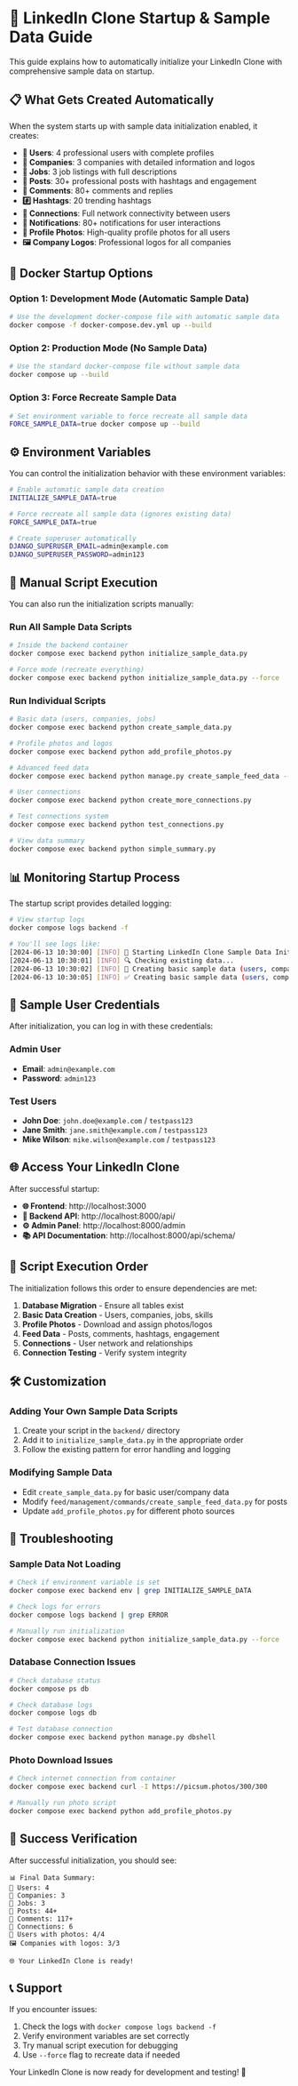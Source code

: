 # 🚀 LinkedIn Clone Startup & Sample Data Guide

This guide explains how to automatically initialize your LinkedIn Clone with comprehensive sample data on startup.

## 📋 What Gets Created Automatically

When the system starts up with sample data initialization enabled, it creates:

- **👥 Users**: 4 professional users with complete profiles
- **🏢 Companies**: 3 companies with detailed information and logos
- **💼 Jobs**: 3 job listings with full descriptions
- **📝 Posts**: 30+ professional posts with hashtags and engagement
- **💬 Comments**: 80+ comments and replies
- **#️⃣ Hashtags**: 20 trending hashtags
- **🤝 Connections**: Full network connectivity between users
- **📧 Notifications**: 80+ notifications for user interactions
- **📸 Profile Photos**: High-quality profile photos for all users
- **🖼️ Company Logos**: Professional logos for all companies

## 🐳 Docker Startup Options

### Option 1: Development Mode (Automatic Sample Data)
```bash
# Use the development docker-compose file with automatic sample data
docker compose -f docker-compose.dev.yml up --build
```

### Option 2: Production Mode (No Sample Data)
```bash
# Use the standard docker-compose file without sample data
docker compose up --build
```

### Option 3: Force Recreate Sample Data
```bash
# Set environment variable to force recreate all sample data
FORCE_SAMPLE_DATA=true docker compose up --build
```

## ⚙️ Environment Variables

You can control the initialization behavior with these environment variables:

```bash
# Enable automatic sample data creation
INITIALIZE_SAMPLE_DATA=true

# Force recreate all sample data (ignores existing data)
FORCE_SAMPLE_DATA=true

# Create superuser automatically
DJANGO_SUPERUSER_EMAIL=admin@example.com
DJANGO_SUPERUSER_PASSWORD=admin123
```

## 🔧 Manual Script Execution

You can also run the initialization scripts manually:

### Run All Sample Data Scripts
```bash
# Inside the backend container
docker compose exec backend python initialize_sample_data.py

# Force mode (recreate everything)
docker compose exec backend python initialize_sample_data.py --force
```

### Run Individual Scripts
```bash
# Basic data (users, companies, jobs)
docker compose exec backend python create_sample_data.py

# Profile photos and logos
docker compose exec backend python add_profile_photos.py

# Advanced feed data
docker compose exec backend python manage.py create_sample_feed_data --posts 30 --comments 80

# User connections
docker compose exec backend python create_more_connections.py

# Test connections system
docker compose exec backend python test_connections.py

# View data summary
docker compose exec backend python simple_summary.py
```

## 📊 Monitoring Startup Process

The startup script provides detailed logging:

```bash
# View startup logs
docker compose logs backend -f

# You'll see logs like:
[2024-06-13 10:30:00] [INFO] 🚀 Starting LinkedIn Clone Sample Data Initialization
[2024-06-13 10:30:01] [INFO] 🔍 Checking existing data...
[2024-06-13 10:30:02] [INFO] 🔄 Creating basic sample data (users, companies, jobs)...
[2024-06-13 10:30:05] [INFO] ✅ Creating basic sample data (users, companies, jobs) completed successfully
```

## 🎯 Sample User Credentials

After initialization, you can log in with these credentials:

### Admin User
- **Email**: `admin@example.com`
- **Password**: `admin123`

### Test Users
- **John Doe**: `john.doe@example.com` / `testpass123`
- **Jane Smith**: `jane.smith@example.com` / `testpass123`
- **Mike Wilson**: `mike.wilson@example.com` / `testpass123`

## 🌐 Access Your LinkedIn Clone

After successful startup:

- **🌐 Frontend**: http://localhost:3000
- **🔧 Backend API**: http://localhost:8000/api/
- **⚙️ Admin Panel**: http://localhost:8000/admin
- **📚 API Documentation**: http://localhost:8000/api/schema/

## 🔄 Script Execution Order

The initialization follows this order to ensure dependencies are met:

1. **Database Migration** - Ensure all tables exist
2. **Basic Data Creation** - Users, companies, jobs, skills
3. **Profile Photos** - Download and assign photos/logos
4. **Feed Data** - Posts, comments, hashtags, engagement
5. **Connections** - User network and relationships
6. **Connection Testing** - Verify system integrity

## 🛠️ Customization

### Adding Your Own Sample Data Scripts

1. Create your script in the `backend/` directory
2. Add it to `initialize_sample_data.py` in the appropriate order
3. Follow the existing pattern for error handling and logging

### Modifying Sample Data

- Edit `create_sample_data.py` for basic user/company data
- Modify `feed/management/commands/create_sample_feed_data.py` for posts
- Update `add_profile_photos.py` for different photo sources

## 🚨 Troubleshooting

### Sample Data Not Loading
```bash
# Check if environment variable is set
docker compose exec backend env | grep INITIALIZE_SAMPLE_DATA

# Check logs for errors
docker compose logs backend | grep ERROR

# Manually run initialization
docker compose exec backend python initialize_sample_data.py --force
```

### Database Connection Issues
```bash
# Check database status
docker compose ps db

# Check database logs
docker compose logs db

# Test database connection
docker compose exec backend python manage.py dbshell
```

### Photo Download Issues
```bash
# Check internet connection from container
docker compose exec backend curl -I https://picsum.photos/300/300

# Manually run photo script
docker compose exec backend python add_profile_photos.py
```

## 🎉 Success Verification

After successful initialization, you should see:

```
📊 Final Data Summary:
👥 Users: 4
🏢 Companies: 3
💼 Jobs: 3
📝 Posts: 44+
💬 Comments: 117+
🤝 Connections: 6
📸 Users with photos: 4/4
🖼️ Companies with logos: 3/3

🌐 Your LinkedIn Clone is ready!
```

## 📞 Support

If you encounter issues:
1. Check the logs with `docker compose logs backend -f`
2. Verify environment variables are set correctly
3. Try manual script execution for debugging
4. Use `--force` flag to recreate data if needed

Your LinkedIn Clone is now ready for development and testing! 🚀 